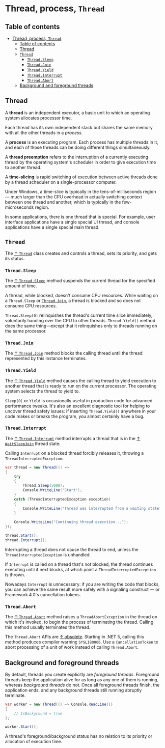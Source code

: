 # Thread, process, `Thread`

## Table of contents

- [Thread, process, `Thread`](#thread-process-thread)
  - [Table of contents](#table-of-contents)
  - [Thread](#thread)
  - [`Thread`](#thread-1)
    - [`Thread.Sleep`](#threadsleep)
    - [`Thread.Join`](#threadjoin)
    - [`Thread.Yield`](#threadyield)
    - [`Thread.Interrupt`](#threadinterrupt)
    - [`Thread.Abort`](#threadabort)
  - [Background and foreground threads](#background-and-foreground-threads)

## Thread

A **thread** is an independent executor, a basic unit to which an operating system allocates processor time.

Each thread has its own independent stack but shares the same memory with all the other threads in a _process_.

A **process** is an executing program. Each process has multiple threads in it, and each of those threads can be doing different things simultaneously.

A **thread preemption** refers to the interruption of a currently executing thread by the operating system's scheduler in order to give execution time to another thread.

A **time-slicing** is rapid switching of execution between active threads done by a thread scheduler on a single-processor computer.

Under Windows, a time-slice is typically in the tens-of-milliseconds region — much larger than the CPU overhead in actually switching context between one thread and another, which is typically in the few-microseconds region.

In some applications, there is one thread that is special. For example, user interface applications have a single special UI thread, and console applications have a single special main thread.

## `Thread`

The [↑ `Thread`](https://learn.microsoft.com/en-us/dotnet/api/system.threading.thread) class creates and controls a thread, sets its priority, and gets its status.

### `Thread.Sleep`

The [↑ `Thread.Sleep`](https://learn.microsoft.com/en-us/dotnet/api/system.threading.thread.sleep) method suspends the current thread for the specified amount of time.

A thread, while blocked, doesn't consume CPU resources. While waiting on a `Thread.Sleep` or [`Thread.Join`](#threadjoin), a thread is blocked and so does not consume CPU resources.

`Thread.Sleep(0)` relinquishes the thread's current time slice immediately, voluntarily handing over the CPU to other threads. `Thread.Yield()` method does the same thing—except that it relinquishes only to threads running on the same processor.

### `Thread.Join`

The [↑ `Thread.Join`](https://learn.microsoft.com/en-us/dotnet/api/system.threading.thread.join) method blocks the calling thread until the thread represented by this instance terminates.

### `Thread.Yield`

The [↑ `Thread.Yield`](https://learn.microsoft.com/en-us/dotnet/api/system.threading.thread.yield) method causes the calling thread to yield execution to another thread that is ready to run on the current processor. The operating system selects the thread to yield to.

`Sleep(0)` or `Yield` is occasionally useful in production code for advanced performance tweaks. It's also an excellent diagnostic tool for helping to uncover thread safety issues: if inserting `Thread.Yield()` anywhere in your code makes or breaks the program, you almost certainly have a bug.

### `Thread.Interrupt`

The [↑ `Thread.Interrupt`](https://learn.microsoft.com/en-us/dotnet/api/system.threading.thread.interrupt) method interrupts a thread that is in the [↑ `WaitSleepJoin`](https://learn.microsoft.com/en-us/dotnet/api/system.threading.threadstate) thread state.

Calling `Interrupt` on a blocked thread forcibly releases it, throwing a `ThreadInterruptedException`:

```csharp
var thread = new Thread(() =>
{
    try
    {
        Thread.Sleep(5000);
        Console.WriteLine("Start");
    }
    catch (ThreadInterruptedException exception)
    {
        Console.WriteLine("Thread was interrupted from a waiting state");
    }
    
    Console.WriteLine("Continuing thread execution...");
});

thread.Start();
thread.Interrupt();
```

Interrupting a thread does not cause the thread to end, unless the `ThreadInterruptedException` is unhandled.

If `Interrupt` is called on a thread that's not blocked, the thread continues executing until it next blocks, at which point a `ThreadInterruptedException` is thrown.

Nowadays `Interrupt` is unnecessary: if you are writing the code that blocks, you can achieve the same result more safely with a signaling construct — or Framework 4.0's cancellation tokens.

### `Thread.Abort`

The [↑ `Thread.Abort`](https://learn.microsoft.com/en-us/dotnet/api/system.threading.thread.abort) method raises a `ThreadAbortException` in the thread on which it's invoked, to begin the process of terminating the thread. Calling this method usually terminates the thread.

The `Thread.Abort` APIs are [↑ obsolete](https://learn.microsoft.com/en-us/dotnet/core/compatibility/core-libraries/5.0/thread-abort-obsolete). Starting in .NET 5, calling this method produces compiler warning `SYSLIB0006`. 
Use a `CancellationToken` to abort processing of a unit of work instead of calling `Thread.Abort`.

## Background and foreground threads

By default, threads you create explicitly are _foreground threads_. Foreground threads keep the application alive for as long as any one of them is running, whereas _background threads_ do not. Once all foreground threads finish, the application ends, and any background threads still running abruptly terminate.

```csharp
var worker = new Thread(() => Console.ReadLine())
{
    // IsBackground = true
};

worker.Start();
```

A thread's foreground/background status has no relation to its priority or allocation of execution time.
